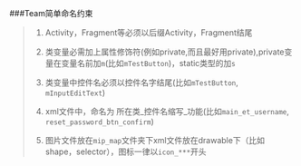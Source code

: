 ###Team简单命名约束

> 1. Activity，Fragment等必须以后缀Activity，Fragment结尾
> 
> 2. 类变量必需加上属性修饰符(例如private,而且最好用private),private变量在变量名前加`m`(比如`mTestButton`)，static类型的加`s`
> 
> 3. 类变量中控件名必须以控件名字结尾(比如`mTestButton`, `mInputEditText`)
> 
> 4. xml文件中，命名为 所在类_控件名缩写_功能(比如`main_et_username`, `reset_password_btn_confirm`)
> 
> 5. 图片文件放在`mip_map`文件夹下xml文件放在drawable下（比如shape，selector），图标一律以`icon_***`开头